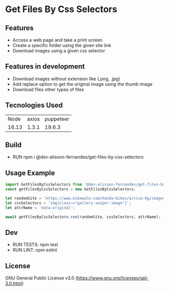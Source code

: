 # Get Files By Css Selectors

## Features
* Access a web page and take a print screen
* Create a specific folder using the given site link
* Download images using a given css selector

## Features in development
* Download images without extension like (.png, .jpg)
* Add replace option to get the original image using the thumb image
* Download files other types of files

## Tecnologies Used
<table>
    <tr>
        <td>Node</td>
        <td>axios</td>
        <td>puppeteer</td>
    </tr>
    <tr>
        <td>16.13</td>
        <td>1.3.1</td>
        <td>19.6.3</td>
    </tr>
</table>

## Build
* RUN npm i @dev-alisson-fernandes/get-files-by-css-selectors

## Usage Example
```javascript
import GetFilesByCssSelectors from '@dev-alisson-fernandes/get-files-by-css-selectors';
const getFilesByCssSelectors = new GetFilesByCssSelectors;

let randomSite = 'https://www.bikewale.com/honda-bikes/activa-6g/images/';
let cssSelectors = 'img[class~="gallery-swiper-image"]';
let attrName = 'data-original';

await getFilesByCssSelectors.run(randomSite, cssSelectors, attrName);
```

## Dev
* RUN TESTS: npm test
* RUN LINT: npm eslint

## License
GNU General Public License v3.0 (https://www.gnu.org/licenses/gpl-3.0.html)